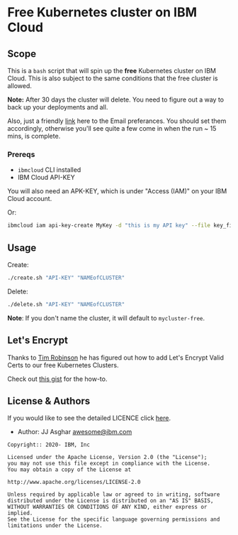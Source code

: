 # Free Kubernetes cluster on IBM Cloud

## Scope

This is a `bash` script that will spin up the **free** Kubernetes
cluster on IBM Cloud. This is also subject to the same conditions that the 
free cluster is allowed.

**Note:** After 30 days the cluster will delete. You need to figure out
a way to back up your deployments and all.

Also, just a friendly [link][email] here to the Email preferances. You should
set them accordingly, otherwise you'll see quite a few come in when the run
~ 15 mins, is complete.

### Prereqs

- `ibmcloud` CLI installed
- IBM Cloud API-KEY

You will also need an APK-KEY, which is under "Access (IAM)" on your IBM Cloud
account.

Or:

```bash
ibmcloud iam api-key-create MyKey -d "this is my API key" --file key_file
```

## Usage

Create:
```bash
./create.sh "API-KEY" "NAMEofCLUSTER"
```

Delete:
```bash
./delete.sh "API-KEY" "NAMEofCLUSTER"
```

**Note**: If you don't name the cluster, it will default to `mycluster-free`.

## Let's Encrypt

Thanks to [Tim Robinson](https://github.com/timroster) he has figured out how to
add Let's Encrypt Valid Certs to our free Kubernetes Clusters.

Check out [this gist](https://gist.github.com/timroster/ad6b915a46a831ee42aae7fc1676e4a3)
for the how-to.

## License & Authors

If you would like to see the detailed LICENCE click [here](./LICENCE).

- Author: JJ Asghar <awesome@ibm.com>

```text
Copyright:: 2020- IBM, Inc

Licensed under the Apache License, Version 2.0 (the "License");
you may not use this file except in compliance with the License.
You may obtain a copy of the License at

http://www.apache.org/licenses/LICENSE-2.0

Unless required by applicable law or agreed to in writing, software
distributed under the License is distributed on an "AS IS" BASIS,
WITHOUT WARRANTIES OR CONDITIONS OF ANY KIND, either express or implied.
See the License for the specific language governing permissions and
limitations under the License.
```

[email]: https://cloud.ibm.com/user/notifications
